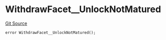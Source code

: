 # WithdrawFacet__UnlockNotMatured
[Git Source](https://github.com/VaporFi/liquid-staking/blob/4b4d0d561b5718174cc348f0e7fc8a94c51e2caa/src/facets/WithdrawFacet.sol)


```solidity
error WithdrawFacet__UnlockNotMatured();
```

